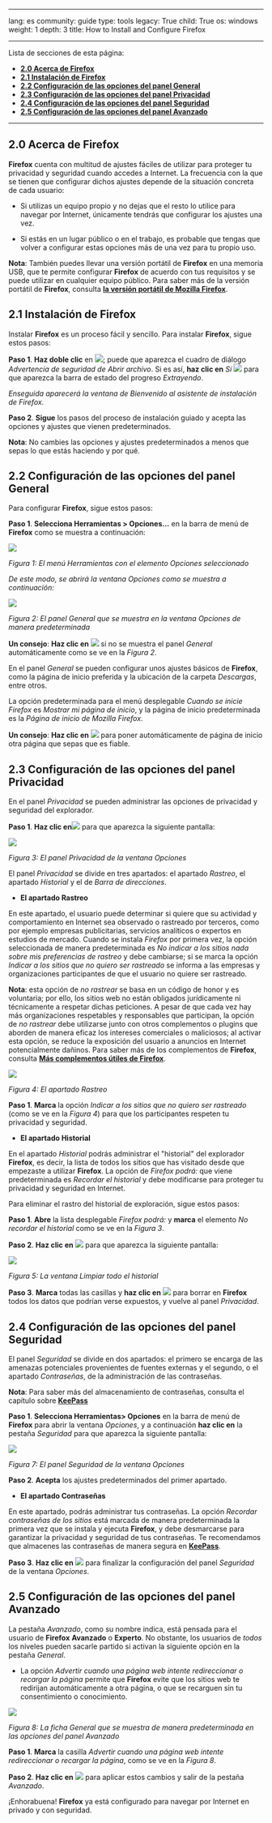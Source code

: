 

---

lang: es
community: guide
type: tools
legacy: True
child: True
os: windows
weight: 1
depth: 3
title: How to Install and Configure Firefox

---

Lista de secciones de esta página:

- [**2.0 Acerca de Firefox**](#2.0)
- [**2.1 Instalación de Firefox**](#2.1)
- [**2.2 Configuración de las opciones del panel General**](#2.2)
- [**2.3 Configuración de las opciones del panel Privacidad**](#2.3)
- [**2.4 Configuración de las opciones del panel Seguridad**](#2.4)
- [**2.5 Configuración de las opciones del panel Avanzado**](#2.5)

-------

<a name="2.0"></a>
## 2.0 Acerca de Firefox ##
**Firefox** cuenta con multitud de ajustes fáciles de utilizar para proteger tu privacidad y seguridad cuando accedes a Internet. La frecuencia con la que se tienen que configurar dichos ajustes depende de la situación concreta de cada usuario: 

- Si utilizas un equipo propio y no dejas que el resto lo utilice para navegar por Internet, únicamente tendrás que configurar los ajustes una vez. 

- Si estás en un lugar público o en el trabajo, es probable que tengas que volver a configurar estas opciones más de una vez para tu propio uso. 

**Nota**: También puedes llevar una versión portátil de **Firefox** en una memoria USB, que te permite configurar **Firefox** de acuerdo con tus requisitos y se puede utilizar en cualquier equipo público. Para saber más de la versión portátil de **Firefox**, consulta [**la versión portátil de Mozilla Firefox**](/es/firefox_portatil).

<a name="2.1"></a>
## 2.1 Instalación de Firefox ##

Instalar **Firefox** es un proceso fácil y sencillo. Para instalar **Firefox**, sigue estos pasos:

**Paso 1**. **Haz doble clic** en ![](/sbox/screen/firefox-es-1/01.png); puede que aparezca el cuadro de diálogo *Advertencia de seguridad de Abrir archivo*. Si es así, **haz clic en** *Sí* ![](/sbox/screen/firefox-es-1/02.png) para que aparezca la barra de estado del progreso *Extrayendo*. 

*Enseguida aparecerá la ventana de Bienvenido al asistente de instalación de Firefox.* 

**Paso 2**. **Sigue** los pasos del proceso de instalación guiado y acepta las opciones y ajustes que vienen predeterminados.

**Nota**: No cambies las opciones y ajustes predeterminados a menos que sepas lo que estás haciendo y por qué.

<a name="2.2"></a>
## 2.2 Configuración de las opciones del panel General ##

Para configurar **Firefox**, sigue estos pasos:

**Paso 1**. **Selecciona Herramientas > Opciones...** en la barra de menú de **Firefox** como se muestra a continuación: 

![](/sbox/screen/firefox-es-1/03.png)

*Figura 1: El menú Herramientas con el elemento Opciones seleccionado* 

*De este modo, se abrirá la ventana Opciones como se muestra a continuación:*

![](/sbox/screen/firefox-es-1/04.png)

*Figura 2: El panel General que se muestra en la ventana Opciones de manera predeterminada*

**Un consejo**: **Haz clic en** ![](/sbox/screen/firefox-es-1/05.png) si no se muestra el panel *General* automáticamente como se ve en la *Figura 2*. 

En el panel *General* se pueden configurar unos ajustes básicos de **Firefox**, como la página de inicio preferida y la ubicación de la carpeta *Descargas*, entre otros.

La opción predeterminada para el menú desplegable *Cuando se inicie Firefox* es *Mostrar mi página de inicio*, y la página de inicio predeterminada es la *Página de inicio de Mozilla Firefox*.

**Un consejo**: **Haz clic en** ![](/sbox/screen/firefox-es-1/06.png) para poner automáticamente de página de inicio otra página que sepas que es fiable.

<a name="2.3"></a>
## 2.3 Configuración de las opciones del panel Privacidad ##

En el panel *Privacidad* se pueden administrar las opciones de privacidad y seguridad del explorador. 

**Paso 1**. **Haz clic en**![](/sbox/screen/firefox-es-1/07.png) para que aparezca la siguiente pantalla: 

![](/sbox/screen/firefox-es-1/08.png)

*Figura 3: El panel Privacidad de la ventana Opciones*

El panel *Privacidad* se divide en tres apartados: el apartado *Rastreo*, el apartado *Historial* y el de *Barra de direcciones*. 

- **El apartado Rastreo**

En este apartado, el usuario puede determinar si quiere que su actividad y comportamiento en Internet sea observado o rastreado por terceros, como por ejemplo empresas publicitarias, servicios analíticos o expertos en estudios de mercado. Cuando se instala *Firefox* por primera vez, la opción seleccionada de manera predeterminada es *No indicar a los sitios nada sobre mis preferencias de rastreo* y debe cambiarse; si se marca la opción *Indicar a los sitios que no quiero ser rastreado* se informa a las empresas y organizaciones participantes de que el usuario no quiere ser rastreado.

**Nota**: esta opción de *no rastrear* se basa en un código de honor y es voluntaria; por ello, los sitios web no están obligados jurídicamente ni técnicamente a respetar dichas peticiones. A pesar de que cada vez hay más organizaciones respetables y responsables que participan, la opción de *no rastrear* debe utilizarse junto con otros complementos o plugins que aborden de manera eficaz los intereses comerciales o maliciosos; al activar esta opción, se reduce la exposición del usuario a anuncios en Internet potencialmente dañinos. Para saber más de los complementos de **Firefox**, consulta [**Más complementos útiles de Firefox**](/es/firefox_otros).  

![](/sbox/screen/firefox-es-1/09.png)

*Figura 4: El apartado Rastreo*

**Paso 1**. **Marca** la opción *Indicar a los sitios que no quiero ser rastreado* (como se ve en la *Figura 4*) para que los participantes respeten tu privacidad y seguridad.

- **El apartado Historial**

En el apartado *Historial* podrás administrar el "historial" del explorador **Firefox**, es decir, la lista de todos los sitios que has visitado desde que empezaste a utilizar **Firefox**. La opción de *Firefox podrá:* que viene predeterminada es *Recordar el historial* y debe modificarse para proteger tu privacidad y seguridad en Internet. 

Para eliminar el rastro del historial de exploración, sigue estos pasos:

**Paso 1**. **Abre** la lista desplegable *Firefox podrá:* y **marca** el elemento *No recordar el historial* como se ve en la *Figura 3*. 

**Paso 2**. **Haz clic en** ![](/sbox/screen/firefox-es-1/10.png) para que aparezca la siguiente pantalla:

![](/sbox/screen/firefox-es-1/11.png)

*Figura 5: La ventana Limpiar todo el historial*

**Paso 3**. **Marca** todas las casillas y **haz clic en** ![](/sbox/screen/firefox-es-1/12.png) para borrar en **Firefox** todos los datos que podrían verse expuestos, y vuelve al panel *Privacidad*. 

<a name="2.4"></a>
## 2.4 Configuración de las opciones del panel Seguridad ##

El panel *Seguridad* se divide en dos apartados: el primero se encarga de las amenazas potenciales provenientes de fuentes externas y el segundo, o el apartado *Contraseñas*, de la administración de las contraseñas. 

**Nota**: Para saber más del almacenamiento de contraseñas, consulta el capítulo sobre [**KeePass**](/es/keepass_principal)

**Paso 1**. **Selecciona Herramientas> Opciones** en la barra de menú de **Firefox** para abrir la ventana *Opciones*, y a continuación **haz clic en** la pestaña *Seguridad* para que aparezca la siguiente pantalla:

![](/sbox/screen/firefox-es-1/15.png)

*Figura 7: El panel Seguridad de la ventana Opciones*

**Paso 2**. **Acepta** los ajustes predeterminados del primer apartado. 

- **El apartado Contraseñas**

En este apartado, podrás administrar tus contraseñas. La opción *Recordar contraseñas de los sitios* está marcada de manera predeterminada la primera vez que se instala y ejecuta **Firefox**, y debe desmarcarse para garantizar la privacidad y seguridad de tus contraseñas. Te recomendamos que almacenes las contraseñas de manera segura en [**KeePass**](/es/keepass_principal).

**Paso 3**. **Haz clic en** ![](/sbox/screen/firefox-es-1/14.png) para finalizar la configuración del panel *Seguridad* de la ventana *Opciones*.

<a name="2.5"></a>
## 2.5 Configuración de las opciones del panel Avanzado ##

La pestaña *Avanzado*, como su nombre indica, está pensada para el usuario de **Firefox** **Avanzado** o **Experto**.  No obstante, los usuarios de *todos* los niveles pueden sacarle partido si activan la siguiente opción en la pestaña *General*. 

- La opción *Advertir cuando una página web intente redireccionar o recargar la página* permite que **Firefox** evite que los sitios web te redirijan automáticamente a otra página, o que se recarguen sin tu consentimiento o conocimiento. 

 ![](/sbox/screen/firefox-es-1/16.png)

*Figura 8: La ficha General que se muestra de manera predeterminada en las opciones del panel Avanzado*

**Paso 1**. **Marca** la casilla *Advertir cuando una página web intente redireccionar o recargar la página*, como se ve en la *Figura 8*.

**Paso 2**. **Haz clic en** ![](/sbox/screen/firefox-es-1/14.png) para aplicar estos cambios y salir de la pestaña *Avanzado*.

¡Enhorabuena! **Firefox** ya está configurado para navegar por Internet en privado y con seguridad.

